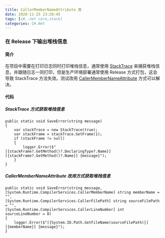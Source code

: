 ```yaml
---
title: CallerMemberNameAttribute 类
date: 2020-11-25 23:20:45
tags: [c#,.net core,stack]
categories: C#.Net
---
```

### 在 Release 下输出堆栈信息
<!-- more -->
#### 简介
在项目中需要在打印日志同时打印堆栈信息，通常使用 [StackTrace](https://docs.microsoft.com/zh-cn/dotnet/api/system.diagnostics.stacktrace.-ctor?f1url=%3FappId%3DDev16IDEF1%26l%3DZH-CN%26k%3Dk(System.Diagnostics.StackTrace.%2523ctor);k(SolutionItemsProject);k(SolutionItemsProject);k(DevLang-csharp)%26rd%3Dtrue&view=net-5.0) 来捕获堆栈信息，并跟随日志一同打印，但是生产环境部署通常使用 Release 方式打包，这会导致 StackTrace 方法失效。测试改用 [CallerMemberNameAttribute](https://docs.microsoft.com/zh-cn/dotnet/api/System.Runtime.CompilerServices.CallerMemberNameAttribute?view=net-5.0) 方式可以解决。

#### 代码
##### StackTrace 方式获取堆栈信息
``` CSharp
public static void SaveError(string message)
{
    var stackTrace = new StackTrace(true);
    var stackFrame = stackTrace.GetFrame(1);
    if (stackFrame != null)
    {
        logger.Error($"[{stackFrame?.GetMethod()?.DeclaringType?.Name}][{stackFrame?.GetMethod()?.Name}] {message}");
    }
}
```

##### CallerMemberNameAttribute 改用方式获取堆栈信息
``` CSharp
public static void SaveError(string message,
[System.Runtime.CompilerServices.CallerMemberName] string memberName = "",
[System.Runtime.CompilerServices.CallerFilePath] string sourceFilePath = "",
[System.Runtime.CompilerServices.CallerLineNumber] int sourceLineNumber = 0)
{
    logger.Error($"[{System.IO.Path.GetFileName(sourceFilePath)}][{memberName}] {message}");
}
```